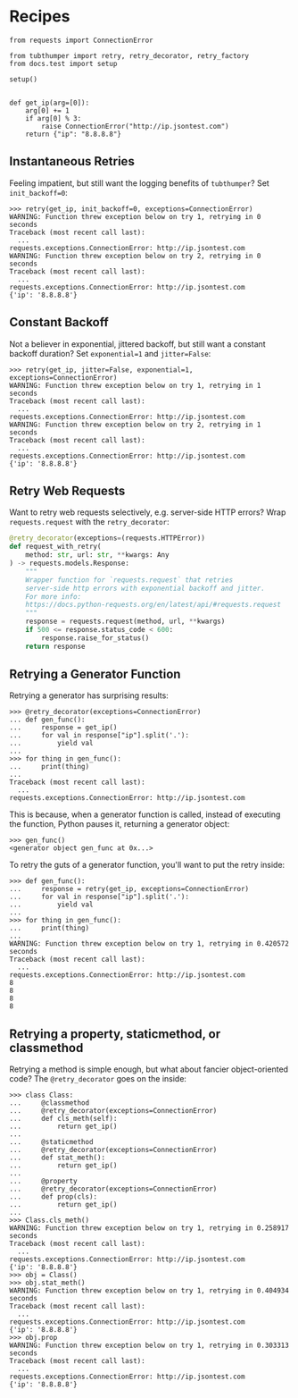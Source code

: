 # Recipes

```{testsetup}
from requests import ConnectionError

from tubthumper import retry, retry_decorator, retry_factory
from docs.test import setup

setup()


def get_ip(arg=[0]):
    arg[0] += 1
    if arg[0] % 3:
        raise ConnectionError("http://ip.jsontest.com")
    return {"ip": "8.8.8.8"}

```

## Instantaneous Retries

Feeling impatient, but still want the logging benefits of `tubthumper`? Set `init_backoff=0`:

```{doctest}
>>> retry(get_ip, init_backoff=0, exceptions=ConnectionError)
WARNING: Function threw exception below on try 1, retrying in 0 seconds
Traceback (most recent call last):
  ...
requests.exceptions.ConnectionError: http://ip.jsontest.com
WARNING: Function threw exception below on try 2, retrying in 0 seconds
Traceback (most recent call last):
  ...
requests.exceptions.ConnectionError: http://ip.jsontest.com
{'ip': '8.8.8.8'}
```

## Constant Backoff

Not a believer in exponential, jittered backoff, but still want a constant backoff duration? Set `exponential=1` and `jitter=False`:

```{doctest}
>>> retry(get_ip, jitter=False, exponential=1, exceptions=ConnectionError)
WARNING: Function threw exception below on try 1, retrying in 1 seconds
Traceback (most recent call last):
  ...
requests.exceptions.ConnectionError: http://ip.jsontest.com
WARNING: Function threw exception below on try 2, retrying in 1 seconds
Traceback (most recent call last):
  ...
requests.exceptions.ConnectionError: http://ip.jsontest.com
{'ip': '8.8.8.8'}
```

## Retry Web Requests

Want to retry web requests selectively, e.g. server-side HTTP errors? Wrap `requests.request` with the `retry_decorator`:

```python
@retry_decorator(exceptions=(requests.HTTPError))
def request_with_retry(
    method: str, url: str, **kwargs: Any
) -> requests.models.Response:
    """
    Wrapper function for `requests.request` that retries
    server-side http errors with exponential backoff and jitter.
    For more info:
    https://docs.python-requests.org/en/latest/api/#requests.request
    """
    response = requests.request(method, url, **kwargs)
    if 500 <= response.status_code < 600:
        response.raise_for_status()
    return response
```

## Retrying a Generator Function

Retrying a generator has surprising results:

```{doctest}
>>> @retry_decorator(exceptions=ConnectionError)
... def gen_func():
...     response = get_ip()
...     for val in response["ip"].split('.'):
...         yield val
...
>>> for thing in gen_func():
...     print(thing)
...
Traceback (most recent call last):
  ...
requests.exceptions.ConnectionError: http://ip.jsontest.com
```

This is because, when a generator function is called, instead of executing the function, Python pauses it, returning a generator object:

```{doctest}
>>> gen_func()
<generator object gen_func at 0x...>
```

To retry the guts of a generator function, you'll want to put the retry inside:

```{doctest}
>>> def gen_func():
...     response = retry(get_ip, exceptions=ConnectionError)
...     for val in response["ip"].split('.'):
...         yield val
...
>>> for thing in gen_func():
...     print(thing)
...
WARNING: Function threw exception below on try 1, retrying in 0.420572 seconds
Traceback (most recent call last):
  ...
requests.exceptions.ConnectionError: http://ip.jsontest.com
8
8
8
8
```

## Retrying a property, staticmethod, or classmethod

Retrying a method is simple enough, but what about fancier object-oriented code? The `@retry_decorator` goes on the inside:

```{doctest}
>>> class Class:
...     @classmethod
...     @retry_decorator(exceptions=ConnectionError)
...     def cls_meth(self):
...         return get_ip()
...
...     @staticmethod
...     @retry_decorator(exceptions=ConnectionError)
...     def stat_meth():
...         return get_ip()
...
...     @property
...     @retry_decorator(exceptions=ConnectionError)
...     def prop(cls):
...         return get_ip()
...
>>> Class.cls_meth()
WARNING: Function threw exception below on try 1, retrying in 0.258917 seconds
Traceback (most recent call last):
  ...
requests.exceptions.ConnectionError: http://ip.jsontest.com
{'ip': '8.8.8.8'}
>>> obj = Class()
>>> obj.stat_meth()
WARNING: Function threw exception below on try 1, retrying in 0.404934 seconds
Traceback (most recent call last):
  ...
requests.exceptions.ConnectionError: http://ip.jsontest.com
{'ip': '8.8.8.8'}
>>> obj.prop
WARNING: Function threw exception below on try 1, retrying in 0.303313 seconds
Traceback (most recent call last):
  ...
requests.exceptions.ConnectionError: http://ip.jsontest.com
{'ip': '8.8.8.8'}
```

